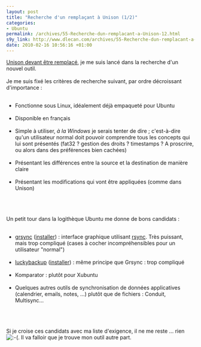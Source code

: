 ```yaml
--- 
layout: post
title: "Recherche d'un remplaçant à Unison (1/2)"
categories: 
- Ubuntu
permalink: /archives/55-Recherche-dun-remplacant-a-Unison-12.html
s9y_link: http://www.dlecan.com/archives/55-Recherche-dun-remplacant-a-Unison-12.html
date: 2010-02-16 10:56:16 +01:00
---
```

<a href="http://www.dlecan.com/archives/54-Remplacer-Unison.html">Unison devant être remplacé</a>, je me suis lancé dans la recherche d'un nouvel outil.<br />
<br />
Je me suis fixé les critères de recherche suivant, par ordre décroissant d'importance :<br />
<ul><br />
<li>Fonctionne sous Linux, idéalement déjà empaqueté pour Ubuntu</li><br />
<li>Disponible en français</li><br />
<li>Simple à utiliser, <em>à la Windows</em> je serais tenter de dire ; c'est-à-dire qu'un utilisateur normal doit pouvoir comprendre tous les concepts qui lui sont présentés (fat32 ? gestion des droits ? timestamps ? A proscrire, ou alors dans des préférences bien cachées)</li><br />
<li>Présentant les différences entre la source et la destination de manière claire</li><br />
<li>Présentant les modifications qui vont être appliquées (comme dans Unison)</li><br />
</ul><br />
<br />
Un petit tour dans la logithèque Ubuntu me donne de bons candidats :<br />
<ul><br />
<li><a href="http://www.opbyte.it/grsync/">grsync</a> (<a href="apt://grsync" title="Installer sur Ubuntu">installer</a>) : interface graphique utilisant <a href="http://doc.ubuntu-fr.org/rsync">rsync</a>. Très puissant, mais trop compliqué (cases à cocher incompréhensibles pour un utilisateur "normal")</li><br />
<li><a href="http://luckybackup.sourceforge.net/">luckybackup</a> (<a href="apt://luckybackup" title="Installer sur Ubuntu">installer</a>) : même principe que Grsync : trop compliqué</li><br />
<li>Komparator : plutôt pour Xubuntu</li><br />
<li>Quelques autres outils de synchronisation de données applicatives (calendrier, emails, notes, ...) plutôt que de fichiers : Conduit, Multisync...</li><br />
</ul><br />
<br />
Si je croise ces candidats avec ma liste d'exigence, il ne me reste ... rien <img src="http://www.dlecan.com/templates/default/img/emoticons/sad.png" alt=":-(" style="display: inline; vertical-align: bottom;" class="emoticon" />. Il va falloir que je trouve mon outil autre part.
